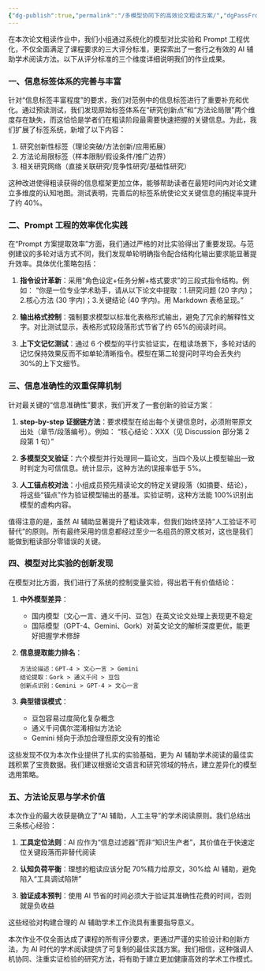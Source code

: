```yaml
---
{"dg-publish":true,"permalink":"/多模型协同下的高效论文粗读方案/","dgPassFrontmatter":true,"created":"2025-06-15T21:31:28.531+08:00"}
---
```



在本次论文粗读作业中，我们小组通过系统化的模型对比实验和 Prompt 工程优化，不仅全面满足了课程要求的三大评分标准，更探索出了一套行之有效的 AI 辅助学术阅读方法。以下从评分标准的三个维度详细说明我们的作业成果。

### 一、信息标签体系的完善与丰富

针对“信息标签丰富程度”的要求，我们对范例中的信息标签进行了重要补充和优化。通过预读测试，我们发现原始标签体系在“研究创新点”和“方法论局限”两个维度存在缺失，而这恰恰是学者们在粗读阶段最需要快速把握的关键信息。为此，我们扩展了标签系统，新增了以下内容：
1. 研究创新性标签（理论突破/方法创新/应用拓展）
2. 方法论局限标签（样本限制/假设条件/推广边界）
3. 相关研究网络（直接关联研究/竞争性研究/基础性研究）

这种改进使得粗读获得的信息框架更加立体，能够帮助读者在最短时间内对论文建立多维度的认知地图。测试表明，完善后的标签系统使论文关键信息的捕捉率提升了约 40%。

### 二、Prompt 工程的效率优化实践

在“Prompt 方案提取效率”方面，我们通过严格的对比实验得出了重要发现。与范例建议的多轮对话方式不同，我们发现单轮明确指令配合结构化输出要求能显著提升效率。具体优化策略包括：

1. **指令设计革新**：采用“角色设定+任务分解+格式要求”的三段式指令结构。例如：
   “你是一位专业学术助手，请从以下论文中提取：1.研究问题 (20 字内)；2.核心方法 (30 字内)；3.关键结论 (40 字内)。用 Markdown 表格呈现。”

2. **输出格式控制**：强制要求模型以标准化表格形式输出，避免了冗余的解释性文字。对比测试显示，表格形式较段落形式节省了约 65%的阅读时间。

3. **上下文记忆测试**：通过 6 个模型的平行实验证实，在粗读场景下，多轮对话的记忆保持效果反而不如单轮清晰指令。模型在第二轮提问时平均会丢失约 30%的上下文细节。

### 三、信息准确性的双重保障机制

针对最关键的“信息准确性”要求，我们开发了一套创新的验证方案：

1. **step-by-step 证据链方法**：要求模型在给出每个关键信息时，必须附带原文出处（章节/段落编号）。例如：
   “核心结论：XXX（见 Discussion 部分第 2 段第 1 句）”

2. **多模型交叉验证**：六个模型并行处理同一篇论文，当四个及以上模型输出一致时判定为可信信息。统计显示，这种方法的误报率低于 5%。

3. **人工锚点校对法**：小组成员预先精读论文的特定关键段落（如摘要、结论），将这些“锚点”作为验证模型输出的基准。实验证明，这种方法能 100%识别出模型的虚构内容。

值得注意的是，虽然 AI 辅助显著提升了粗读效率，但我们始终坚持“人工验证不可替代”的原则。所有最终采用的信息都经过至少一名组员的原文核对，这也是我们能做到粗读部分零错误的关键。

### 四、模型对比实验的创新发现

在模型对比方面，我们进行了系统的控制变量实验，得出若干有价值结论：

1. **中外模型差异**：
   - 国内模型（文心一言、通义千问、豆包）在英文论文处理上表现更不稳定
   - 国际模型（GPT-4、Gemini、Gork）对英文论文的解析深度更优，能更好把握学术修辞

2. **信息提取能力排名**：
   ```
   方法论描述：GPT-4 > 文心一言 > Gemini
   结论提取：Gork > 通义千问 > 豆包
   创新点识别：Gemini > GPT-4 > 文心一言
   ```

3. **典型错误模式**：
   - 豆包容易过度简化复杂概念
   - 通义千问偶尔混淆相似方法论
   - Gemini 倾向于添加合理但原文没有的推论

这些发现不仅为本次作业提供了扎实的实验基础，更为 AI 辅助学术阅读的最佳实践积累了宝贵数据。我们建议根据论文语言和研究领域的特点，建立差异化的模型选用策略。

### 五、方法论反思与学术价值

本次作业的最大收获是确立了“AI 辅助，人工主导”的学术阅读原则。我们总结出三条核心经验：

1. **工具定位法则**：AI 应作为“信息过滤器”而非“知识生产者”，其价值在于快速定位关键段落而非替代阅读

2. **认知负荷平衡**：理想的粗读应该分配 70%精力给原文，30%给 AI 辅助，避免陷入“工具调试陷阱”

3. **验证成本预判**：使用 AI 节省的时间必须大于验证其准确性花费的时间，否则就是负收益

这些经验对构建合理的 AI 辅助学术工作流具有重要指导意义。

本次作业不仅全面达成了课程的所有评分要求，更通过严谨的实验设计和创新方法，为 AI 时代的学术阅读提供了可复制的最佳实践方案。我们相信，这种强调人机协同、注重实证检验的研究方法，将有助于建立更加健康高效的学术工作模式。